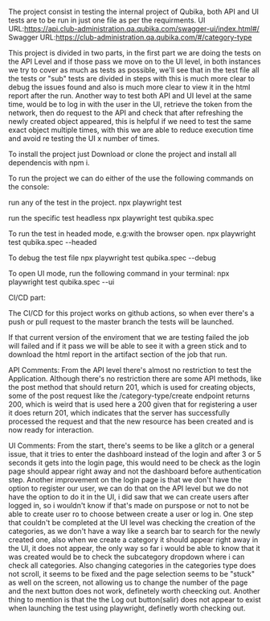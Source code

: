 The project consist in testing the internal project of Qubika, both API and UI tests are to be run in just one file as per the requirments.
UI URL:https://api.club-administration.qa.qubika.com/swagger-ui/index.html#/
Swagger URL:https://club-administration.qa.qubika.com/#/category-type

This project is divided in two parts, in the first part we are doing the tests on the API Level and if those pass we move on to the UI level, in both instances we try to cover as much as tests as possible, we'll see that in the test file all the tests or "sub" tests are divided in steps with this is much more clear to debug the issues found and also is much more clear to view it in the html report after the run.
Another way to test both API and UI level at the same time, would be to log in with the user in the UI, retrieve the token from the network, then do request to the API and check that after refreshing the newly created object appeared, this is helpful if we need to test the same exact object multiple times, with this we are able to reduce execution time and avoid re testing the UI x number of times.

To install the project just Download or clone the project and install all dependencis with npm i.

To run the project we can do either of the use the following commands on the console:

run any of the test in the project.
npx playwright test  

run the specific test headless
npx playwright test qubika.spec 

To run the test in headed mode, e.g:with the browser open.
npx playwright test qubika.spec --headed

To debug the test file
npx playwright test qubika.spec --debug

To open UI mode, run the following command in your terminal:
npx playwright test qubika.spec --ui

CI/CD part:

The CI/CD for this project works on github actions, so when ever there's a push or pull request to the master branch the tests will be launched.

If that current version of the enviroment that we are testing failed the job will failed and if it pass we will be able to see it with a green stick and to download the html report in the artifact section of the job that run.

API Comments:
From the API level there's almost no restriction to test the Application.
Although there's no restriction there are some API methods, like the post method that should return 201, which is used for creating objects, some of the post request like the /category-type/create endpoint returns 200, which is weird that is used here a 200 given that for registering a user it does return 201, which indicates that the server has successfully processed the request and that the new resource has been created and is now ready for interaction.

UI Comments:
From the start, there's seems to be like a glitch or a general issue, that it tries to enter the dashboard instead of the login and after 3 or 5 seconds it gets into the login page, this would need to be check as the login page should appear right away and not the dashboard before authentication step.
Another improvement on the login page is that we don't have the option to register our user, we can do that on the API level but we do not have the option to do it in the UI, i did saw that we can create users after logged in, so i wouldn't know if that's made on purspose or not to not be able to create user ro to choose between create a user or log in.
One step that couldn't be completed at the UI level was checking the creation of the categories, as we don't have a way like a search bar to search for the newly created one, also when we create a category it should appear right away in the UI, it does not appear, the only way so far i would be able to know that it was created would be to check the subcategory dropdown where i can check all categories.
Also changing categories in the categories type does not scroll, it seems to be fixed and the page selection seems to be "stuck" as well on the screen, not allowing us to change the number of the page and the next button does not work, definetely worth cheecking out.
Another thing to mention is that the the Log out button(salir) does not appear to exist when launching the test using playwright, definetly worth checking out.